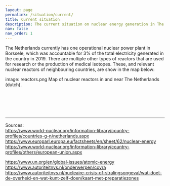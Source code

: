 ```yaml
---
layout: page
permalink: /situation/current/
title: Current situation
description: The current situation on nuclear energy generation in The Netherlands.
nav: false
nav_order: 1
---
```


The Netherlands currently has one operational nuclear power plant in Borssele, which was accountable for 3% of the total electricity generated in the country in 2019. There are multiple other types of reactors that are used for research or the production of medical isotopes. These, and relevant nuclear reactors of neighbouring countries, are show in the map below:

image: reactors.png
Map of nuclear reactors in and near The Netherlands (dutch).

<br><br><br><br>

***

Sources:<br>
https://www.world-nuclear.org/information-library/country-profiles/countries-g-n/netherlands.aspx
https://www.europarl.europa.eu/factsheets/en/sheet/62/nuclear-energy
https://www.world-nuclear.org/information-library/country-profiles/others/european-union.aspx

https://www.un.org/en/global-issues/atomic-energy
https://www.autoriteitnvs.nl/onderwerpen/covra
https://www.autoriteitnvs.nl/nucleaire-crisis-of-stralingsongeval/wat-doet-de-overheid-en-wat-kunt-zelf-doen/kaart-met-preparatiezones